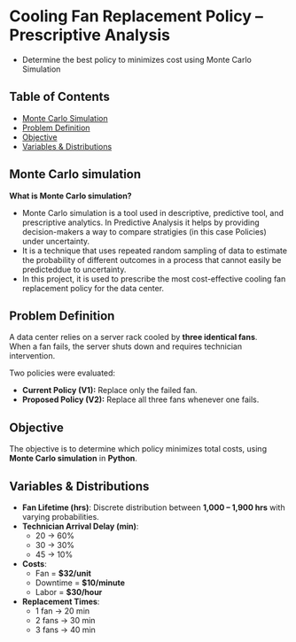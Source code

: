 # Cooling Fan Replacement Policy – Prescriptive Analysis 
- Determine the best policy to minimizes cost using Monte Carlo Simulation
## Table of Contents
- [Monte Carlo Simulation](#monte-carlo-simulation)
- [Problem Definition](#problem-definition)
- [Objective](#objective)
- [Variables & Distributions](#variables--distributions)

## Monte Carlo simulation
**What is Monte Carlo simulation?** </br>
- Monte Carlo simulation is a tool used in descriptive, predictive tool, and prescriptive analytics. In Predictive Analysis it helps by providing decision-makers a way to compare stratigies (in this case Policies) under uncertainty.
- It is a technique that uses repeated random sampling of data to estimate the probability of different outcomes in a process that cannot easily be predicteddue to uncertainty.
- In this project, it is used to prescribe the most cost-effective cooling fan replacement policy for the data center.  


## Problem Definition
A data center relies on a server rack cooled by **three identical fans**.  
When a fan fails, the server shuts down and requires technician intervention.  

Two policies were evaluated:  
- **Current Policy (V1):** Replace only the failed fan.  
- **Proposed Policy (V2):** Replace all three fans whenever one fails.  

## Objective
The objective is to determine which policy minimizes total costs, using **Monte Carlo simulation** in **Python**.

## Variables & Distributions
- **Fan Lifetime (hrs)**: Discrete distribution between **1,000 – 1,900 hrs** with varying probabilities.  
- **Technician Arrival Delay (min)**:  
  - 20 → 60%  
  - 30 → 30%  
  - 45 → 10%  
- **Costs**:  
  - Fan = **$32/unit**  
  - Downtime = **$10/minute**  
  - Labor = **$30/hour**  
- **Replacement Times**:  
  - 1 fan → 20 min  
  - 2 fans → 30 min  
  - 3 fans → 40 min  
